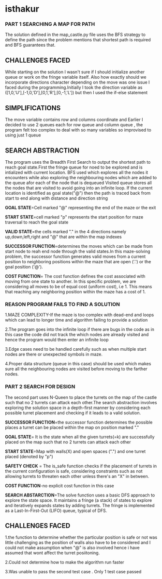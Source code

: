 # isthakur
### PART 1 SEARCHING A MAP FOR PATH 
The solution defined in the map_castle.py file uses the BFS strategy to define the path since the problem mentions that shortest path is required and BFS guarantees that.
## CHALLENGES FACED
While starting on the solution I wasn't sure if I should initialize another queue or work on the fringe variable itself.
Also how exactly should we incorporate directions character depending on the move was one issue I faced during the programming.Initially I took the direction variable as ([1,0,'U'],[-1,0,'D'],[0,1,'R'],[0,-1,'L']) but then I used the if-else statement
## SIMPLIFICATIONS 
The move variable contains row and columns coordinate and Earlier I decided to use 2 queues each for row queue and column queue , the program felt too complex to deal with so many variables so improvised to using just 1 queue

## SEARCH ABSTRACTION
The program uses the Breadth First Search to output the shortest path to reach goal state.First the fringe queue for noed to be explored and is intialized with current location.
BFS used which explores all the nodes it encounters while also exploring the neighbouring nodes which are added to the queue afor each of the node that is dequeued 
Visited queue stores all the nodes that are visited to avoid going into an infinite loop.
If the current location is identified as goal state("@") then the path is traced back from start to end along with distance and direction string 

**GOAL STATE**=Cell marked "@" representing the end of the maze or the exit

**START STATE**=cell marked "p" represents the start position for maze traversal to reach the goal state

**VALID STATE**=the cells marked "." in the 4 directions namely up,down,left,right and "@" that are within the map indexes 

**SUCCESSOR FUNCTION**=determines the moves which can be made from start node to reah end node through the valid states.In this maze-solving problem, the successor function generates valid moves from a current position to neighboring positions within the maze that are open ('.') or the goal position ('@').

**COST FUNCTION**= The cost function defines the cost associated with moving from one state to another. In this specific problem, we are considering all moves to be of equal cost (uniform cost), i.e 1. This means that reaching any neighboring position within the maze has a cost of 1.

### REASON PROGRAM FAILS TO FIND A SOLUTION
1.MAZE COMPLEXITY-If the maze is too complex with dead-end and loops which can lead to longer time and algorithm failing to provide a solution

2.The program goes into the infinite loop if there are bugs in the code as in this case the code did not track the which nodes are already visited and hence the program would then enter an infinite loop 

3.Edge cases need to be handled carefully such as when multiple start nodes are there or unexpected symbols in maze.

4.Proper data structure (queue in this case) should be used which makes sure all the neighbouring nodes are visited before moving to the farther nodes.


### PART 2 SEARCH FOR DESIGN
The second part uses N-Queen to place the turrets on the map of the castle such that no 2 turrets can attack each other.The search abstraction involves exploring the solution space in a depth-first manner by considering each possible turret placement and checking if it leads to a valid solution.

**SUCCESSOR FUNCTION**=the successor function determines the possible places a turret can be placed within the map on position marked "."

**GOAL STATE**= It is the state when all the given turrets(=k) are successfully placed on the map such that no 2 turrets can attack each other

**START STATE**=Map with walls(X) and open spaces (".") and one turret placed (denoted by "p")

**SAFETY CHECK** = The is_safe function checks if the placement of turrets in the current configuration is safe, considering constraints such as not allowing turrets to threaten each other unless there's an "X" in between.

**COST FUNCTION**-no explicit cost function in this case

**SEARCH ABSTARCTION**=The solve function uses a basic DFS approach to explore the state space. It maintains a fringe (a stack) of states to explore and iteratively expands states by adding turrets. The fringe is implemented as a Last-In-First-Out (LIFO) queue, typical of DFS.

## CHALLENGES FACED
1.the function to determine whether the particular position is safe or not was little challenging as the position of walls also have to be considered and I could not make assumption when "@" is also involved hence i have assumed that wont affect the turret posiitoning.

2.Could not determine how to make the algorithm run faster 

3.Was unable to pass the second test case . Only 1 test case passed 
